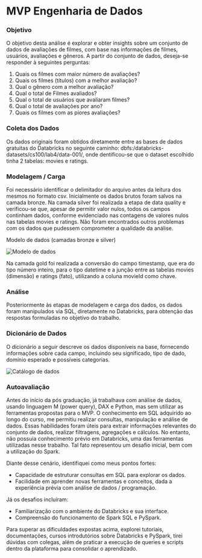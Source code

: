 # MVP Engenharia de Dados

### Objetivo
O objetivo desta análise é explorar e obter insights sobre um conjunto de dados de avaliações de filmes, com base nas informações de filmes, usuários, avaliações e gêneros. 
A partir do conjunto de dados, deseja-se responder à seguintes perguntas:
1. Quais os filmes com maior número de avaliações?
2. Quais os filmes (títulos) com a melhor avaliação?
3. Qual o gênero com a melhor avaliação?
4. Qual o total de Filmes avaliados?
5. Qual o total de usuários que avaliaram filmes?
6. Qual o total de avaliações por ano?
7.  Quais os filmes com as piores avaliações?

### Coleta dos Dados
Os dados originais foram obtidos diretamente entre as bases de dados gratuitas do Databricks no seguinte caminho: dbfs:/databricks-datasets/cs100/lab4/data-001/, onde dentificou-se que o dataset escolhido tinha 2 tabelas: movies e ratings.

### Modelagem / Carga
Foi necessário identificar o delimitador do arquivo antes da leitura dos mesmos no formato csv. Inicialmente os dados brutos foram salvos na camada bronze. Na camada silver foi realizada a etapa de data quality e verificou-se que, apesar de permitir valor nulos, todos os campos continham dados, conforme evidenciado nas contagens de valores nulos nas tabelas movies e ratings. Não foram encontrados outros problemas com os dados que pudessem comprometer a qualidade da análise. 

Modelo de dados (camadas bronze e silver)

![Modelo de dados](https://github.com/user-attachments/assets/33939785-ad83-42aa-8c9b-7ef357ee2523)


Na camada gold foi realizada a conversão do campo timestamp, que era do tipo número inteiro, para o tipo datetime e a junção entre as tabelas movies (dimensão) e ratings (fato), utilizando a coluna movieId como chave.

### Análise
Posteriormente às etapas de modelagem e carga dos dados, os dados foram manipulados via SQL, diretamente no Databricks, para obtenção das respostas formuladas no objetivo do trabalho.

### Dicionário de Dados
O dicionário a seguir descreve os dados disponíveis na base, fornecendo informações sobre cada campo, incluindo seu significado, tipo de dado, domínio esperado e possíveis categorias.

![Catálogo de dados](https://github.com/user-attachments/assets/11f830f0-90d1-4a79-a6cc-8a8cc02fc690)

### Autoavaliação
Antes do início da pós graduação, já trabalhava com análise de dados, usando linguagem M (power query), DAX e Python, mas sem utilizar as ferramentas propostas para o MVP. 
O conhecimento em SQL adquirido ao longo do curso, me permitiu realizar consultas, manipulação e análise de dados. 
Essas habilidades foram úteis para extrair informações relevantes do conjunto de dados, realizar filtragens, agregações e cálculos.
No entanto, não possuia conhecimento prévio em Databricks, uma das ferramentas utilizadas nesse trabalho. Tal fato representou um desafio inicial, bem com a utilização do Spark.

Diante desse cenário, identifiquei como meus pontos fortes:
- Capacidade de estruturar consultas em SQL para explorar os dados.
- Facilidade em aprender novas ferramentas e conceitos, dada a experiência prévia com análise de dados / programação.

Já os desafios incluíram:
- Familiarização com o ambiente do Databricks e sua interface.
- Compreensão do funcionamento de Spark SQL e PySpark.

Para superar as dificuldades expostas acima, explorei tutoriais, documentações, cursos introdutórios sobre Databricks e PySpark, tirei dúvidas com colegas, além de praticar a execução de queries e scripts dentro da plataforma para consolidar o aprendizado.

